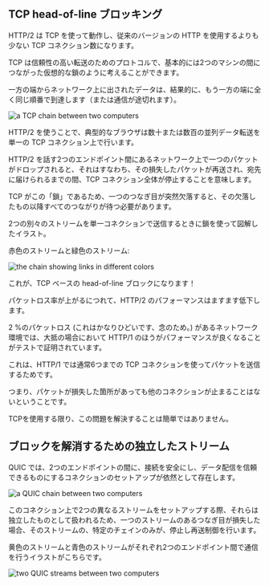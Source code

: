 ## TCP head-of-line ブロッキング

HTTP/2 は TCP を使って動作し、従来のバージョンの HTTP を使用するよりも少ない TCP コネクション数になります。

TCP は信頼性の高い転送のためのプロトコルで、基本的には2つのマシンの間につながった仮想的な鎖のように考えることができます。

一方の端からネットワーク上に出されたデータは、結果的に、もう一方の端に全く同じ順番で到達します（または通信が途切れます）。

![a TCP chain between two computers](../images/tcp-chain.png)

HTTP/2 を使うことで、典型的なブラウザは数十または数百の並列データ転送を単一の TCP コネクション上で行います。

HTTP/2 を話す2つのエンドポイント間にあるネットワーク上で一つのパケットがドロップされると、それはすなわち、その損失したパケットが再送され、宛先に届けられるまでの間、TCP コネクション全体が停止することを意味します。

TCP がこの「鎖」であるため、一つのつなぎ目が突然欠落すると、その欠落したもの以降すべてのつながりが待つ必要があります。

2つの別々のストリームを単一コネクションで送信するときに鎖を使って図解したイラスト。

赤色のストリームと緑色のストリーム:

![the chain showing links in different colors](../images/tcp-chain-streams.png)


これが、TCP ベースの head-of-line ブロックになります！

パケットロス率が上がるにつれて、HTTP/2 のパフォーマンスはますます低下します。

2 %のパケットロス (これはかなりひどいです、念のため。) があるネットワーク環境では、大抵の場合において HTTP/1 のほうがパフォーマンスが良くなることがテストで証明されています。

これは、HTTP/1 では通常6つまでの TCP コネクションを使ってパケットを送信するためです。

つまり、パケットが損失した箇所があっても他のコネクションが止まることはないということです。

TCPを使用する限り、この問題を解決することは簡単ではありません。

## ブロックを解消するための独立したストリーム

QUIC では、2つのエンドポイントの間に、接続を安全にし、データ配信を信頼できるものにするコネクションのセットアップが依然として存在します。

![a QUIC chain between two computers](../images/tcp-chain.png)

このコネクション上で2つの異なるストリームをセットアップする際、それらは独立したものとして扱われるため、一つのストリームのあるつなぎ目が損失した場合、そのストリームの、特定のチェインのみが、停止し再送制御を行います。

黄色のストリームと青色のストリームがそれぞれ2つのエンドポイント間で通信を行うイラストがこちらです。

![two QUIC streams between two computers](../images/quic-chain-streams.png)
